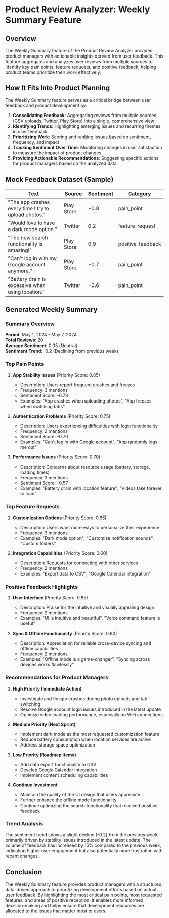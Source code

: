 # Product Review Analyzer: Weekly Summary Feature

## Overview

The Weekly Summary feature of the Product Review Analyzer provides product managers with actionable insights derived from user feedback. This feature aggregates and analyzes user reviews from multiple sources to identify key pain points, feature requests, and positive feedback, helping product teams prioritize their work effectively.

## How It Fits Into Product Planning

The Weekly Summary feature serves as a critical bridge between user feedback and product development by:

1. **Consolidating Feedback**: Aggregating reviews from multiple sources (CSV uploads, Twitter, Play Store) into a single, comprehensive view
2. **Identifying Trends**: Highlighting emerging issues and recurring themes in user feedback
3. **Prioritizing Work**: Scoring and ranking issues based on sentiment, frequency, and impact
4. **Tracking Sentiment Over Time**: Monitoring changes in user satisfaction to measure the impact of product changes
5. **Providing Actionable Recommendations**: Suggesting specific actions for product managers based on the analyzed data

## Mock Feedback Dataset (Sample)

| Text | Source | Sentiment | Category |
|------|--------|-----------|----------|
| "The app crashes every time I try to upload photos." | Play Store | -0.8 | pain_point |
| "Would love to have a dark mode option." | Twitter | 0.2 | feature_request |
| "The new search functionality is amazing!" | Play Store | 0.9 | positive_feedback |
| "Can't log in with my Google account anymore." | Play Store | -0.7 | pain_point |
| "Battery drain is excessive when using location." | Twitter | -0.6 | pain_point |

## Generated Weekly Summary

### Summary Overview

**Period**: May 1, 2024 - May 7, 2024  
**Total Reviews**: 20  
**Average Sentiment**: 0.05 (Neutral)  
**Sentiment Trend**: -0.2 (Declining from previous week)

### Top Pain Points

1. **App Stability Issues** (Priority Score: 0.85)
   - Description: Users report frequent crashes and freezes
   - Frequency: 3 mentions
   - Sentiment Score: -0.73
   - Examples: "App crashes when uploading photos", "App freezes when switching tabs"

2. **Authentication Problems** (Priority Score: 0.75)
   - Description: Users experiencing difficulties with login functionality
   - Frequency: 2 mentions
   - Sentiment Score: -0.70
   - Examples: "Can't log in with Google account", "App randomly logs me out"

3. **Performance Issues** (Priority Score: 0.70)
   - Description: Concerns about resource usage (battery, storage, loading times)
   - Frequency: 3 mentions
   - Sentiment Score: -0.57
   - Examples: "Battery drain with location feature", "Videos take forever to load"

### Top Feature Requests

1. **Customization Options** (Priority Score: 0.65)
   - Description: Users want more ways to personalize their experience
   - Frequency: 3 mentions
   - Examples: "Dark mode option", "Customize notification sounds", "Custom folders"

2. **Integration Capabilities** (Priority Score: 0.60)
   - Description: Requests for connecting with other services
   - Frequency: 2 mentions
   - Examples: "Export data to CSV", "Google Calendar integration"

### Positive Feedback Highlights

1. **User Interface** (Priority Score: 0.85)
   - Description: Praise for the intuitive and visually appealing design
   - Frequency: 2 mentions
   - Examples: "UI is intuitive and beautiful", "Voice command feature is useful"

2. **Sync & Offline Functionality** (Priority Score: 0.80)
   - Description: Appreciation for reliable cross-device syncing and offline capabilities
   - Frequency: 2 mentions
   - Examples: "Offline mode is a game-changer", "Syncing across devices works flawlessly"

### Recommendations for Product Managers

1. **High Priority (Immediate Action)**
   - Investigate and fix app crashes during photo uploads and tab switching
   - Resolve Google account login issues introduced in the latest update
   - Optimize video loading performance, especially on WiFi connections

2. **Medium Priority (Next Sprint)**
   - Implement dark mode as the most requested customization feature
   - Reduce battery consumption when location services are active
   - Address storage space optimization

3. **Low Priority (Roadmap Items)**
   - Add data export functionality to CSV
   - Develop Google Calendar integration
   - Implement content scheduling capabilities

4. **Continue Investment**
   - Maintain the quality of the UI design that users appreciate
   - Further enhance the offline mode functionality
   - Continue optimizing the search functionality that received positive feedback

### Trend Analysis

The sentiment trend shows a slight decline (-0.2) from the previous week, primarily driven by stability issues introduced in the latest update. The volume of feedback has increased by 15% compared to the previous week, indicating higher user engagement but also potentially more frustration with recent changes.

## Conclusion

The Weekly Summary feature provides product managers with a structured, data-driven approach to prioritizing development efforts based on actual user feedback. By highlighting the most critical pain points, most requested features, and areas of positive reception, it enables more informed decision-making and helps ensure that development resources are allocated to the issues that matter most to users.
